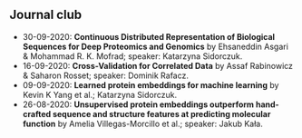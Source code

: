 ## Journal club

 - 30-09-2020: **Continuous Distributed Representation of Biological Sequences for Deep Proteomics and Genomics** by Ehsaneddin Asgari & Mohammad R. K. Mofrad; speaker: Katarzyna Sidorczuk.
 - 16-09-2020: **Cross-Validation for Correlated Data** by Assaf Rabinowicz & Saharon Rosset; speaker: Dominik Rafacz.
 - 09-09-2020: **Learned protein embeddings for machine learning** by Kevin K Yang et al.; Katarzyna Sidorczuk.
 - 26-08-2020: **Unsupervised protein embeddings outperform hand-crafted sequence and structure features at predicting molecular function** by Amelia Villegas-Morcillo et al.; speaker: Jakub Kała.
